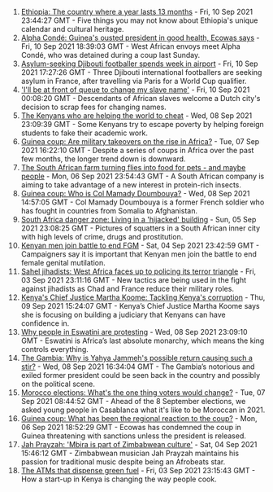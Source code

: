 1. [Ethiopia: The country where a year lasts 13 months](https://www.bbc.co.uk/news/world-africa-57443424?at_medium=RSS&at_campaign=KARANGA) - Fri, 10 Sep 2021 23:44:27 GMT - Five things you may not know about Ethiopia's unique calendar and cultural heritage.
2. [Alpha Condé: Guinea's ousted president in good health, Ecowas says](https://www.bbc.co.uk/news/world-africa-58519347?at_medium=RSS&at_campaign=KARANGA) - Fri, 10 Sep 2021 18:39:03 GMT - West African envoys meet Alpha Condé, who was detained during a coup last Sunday.
3. [Asylum-seeking Djibouti footballer spends week in airport](https://www.bbc.co.uk/sport/africa/58506588?at_medium=RSS&at_campaign=KARANGA) - Fri, 10 Sep 2021 17:27:26 GMT - Three Djibouti international footballers are seeking asylum in France, after travelling via Paris for a World Cup qualifier.
4. ['I'll be at front of queue to change my slave name'](https://www.bbc.co.uk/news/world-europe-58492848?at_medium=RSS&at_campaign=KARANGA) - Fri, 10 Sep 2021 00:08:20 GMT - Descendants of African slaves welcome a Dutch city's decision to scrap fees for changing names.
5. [The Kenyans who are helping the world to cheat](https://www.bbc.co.uk/news/blogs-trending-58465189?at_medium=RSS&at_campaign=KARANGA) - Wed, 08 Sep 2021 23:09:39 GMT - Some Kenyans try to escape poverty by helping foreign students to fake their academic work.
6. [Guinea coup: Are military takeovers on the rise in Africa?](https://www.bbc.co.uk/news/world-africa-46783600?at_medium=RSS&at_campaign=KARANGA) - Tue, 07 Sep 2021 16:22:10 GMT - Despite a series of coups in Africa over the past few months, the longer trend down is downward.
7. [The South African farm turning flies into food for pets - and maybe people](https://www.bbc.co.uk/news/world-africa-58384761?at_medium=RSS&at_campaign=KARANGA) - Mon, 06 Sep 2021 23:54:43 GMT - A South African company is aiming to take advantage of a new interest in protein-rich insects.
8. [Guinea coup: Who is Col Mamady Doumbouya?](https://www.bbc.co.uk/news/world-africa-58461971?at_medium=RSS&at_campaign=KARANGA) - Wed, 08 Sep 2021 14:57:05 GMT - Col Mamady Doumbouya is a former French soldier who has fought in countries from Somalia to Afghanistan.
9. [South Africa danger zone: Living in a 'hijacked' building](https://www.bbc.co.uk/news/world-africa-58348750?at_medium=RSS&at_campaign=KARANGA) - Sun, 05 Sep 2021 23:08:25 GMT - Pictures of squatters in a South African inner city with high levels of crime, drugs and prostitution.
10. [Kenyan men join battle to end FGM](https://www.bbc.co.uk/news/world-africa-58200718?at_medium=RSS&at_campaign=KARANGA) - Sat, 04 Sep 2021 23:42:59 GMT - Campaigners say it is important that Kenyan men join the battle to end female genital mutilation.
11. [Sahel jihadists: West Africa faces up to policing its terror triangle](https://www.bbc.co.uk/news/world-africa-58438905?at_medium=RSS&at_campaign=KARANGA) - Fri, 03 Sep 2021 23:11:16 GMT - New tactics are being used in the fight against jihadists as Chad and France reduce their military roles.
12. [Kenya's Chief Justice Martha Koome: Tackling Kenya's corruption](https://www.bbc.co.uk/news/world-africa-58504720?at_medium=RSS&at_campaign=KARANGA) - Thu, 09 Sep 2021 15:24:07 GMT - Kenya’s Chief Justice Martha Koome says she is focusing on building a judiciary that Kenyans can have confidence in.
13. [Why people in Eswatini are protesting](https://www.bbc.co.uk/news/world-africa-58492598?at_medium=RSS&at_campaign=KARANGA) - Wed, 08 Sep 2021 23:09:10 GMT - Eswatini is Africa’s last absolute monarchy, which means the king controls everything.
14. [The Gambia: Why is Yahya Jammeh's possible return causing such a stir?](https://www.bbc.co.uk/news/world-africa-58493641?at_medium=RSS&at_campaign=KARANGA) - Wed, 08 Sep 2021 16:34:04 GMT - The Gambia’s notorious and exiled former president could be seen back in the country and possibly on the political scene.
15. [Morocco elections: What's the one thing voters would change?](https://www.bbc.co.uk/news/world-africa-58469670?at_medium=RSS&at_campaign=KARANGA) - Tue, 07 Sep 2021 08:44:52 GMT - Ahead of the 8 September elections, we asked young people in Casablanca what it's like to be Moroccan in 2021.
16. [Guinea coup: What has been the regional reaction to the coup?](https://www.bbc.co.uk/news/world-africa-58469810?at_medium=RSS&at_campaign=KARANGA) - Mon, 06 Sep 2021 18:52:29 GMT - Ecowas has condemned the coup in Guinea threatening with sanctions unless the president is released.
17. [Jah Prayzah: 'Mbira is part of Zimbabwean culture'](https://www.bbc.co.uk/news/world-africa-58443059?at_medium=RSS&at_campaign=KARANGA) - Sat, 04 Sep 2021 15:46:12 GMT - Zimbabwean musician Jah Prayzah maintains his passion for traditional music despite being an Afrobeats star.
18. [The ATMs that dispense green fuel](https://www.bbc.co.uk/news/stories-58425184?at_medium=RSS&at_campaign=KARANGA) - Fri, 03 Sep 2021 23:15:43 GMT - How a start-up in Kenya is changing the way people cook.
